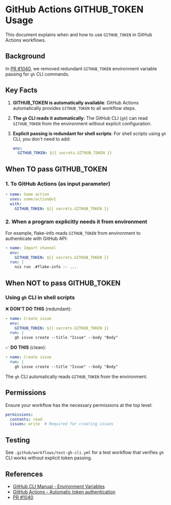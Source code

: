 # GitHub Actions GITHUB_TOKEN Usage

This document explains when and how to use `GITHUB_TOKEN` in GitHub Actions workflows.

## Background

In [PR #1040](https://github.com/NixOS/nixos-search/pull/1040), we removed redundant `GITHUB_TOKEN` environment variable passing for `gh` CLI commands.

## Key Facts

1. **GITHUB_TOKEN is automatically available**: GitHub Actions automatically provides `GITHUB_TOKEN` to all workflow steps.

2. **The `gh` CLI reads it automatically**: The GitHub CLI (`gh`) can read `GITHUB_TOKEN` from the environment without explicit configuration.

3. **Explicit passing is redundant for shell scripts**: For shell scripts using `gh` CLI, you don't need to add:
   ```yaml
   env:
     GITHUB_TOKEN: ${{ secrets.GITHUB_TOKEN }}
   ```

## When TO pass GITHUB_TOKEN

### 1. To GitHub Actions (as input parameter)

```yaml
- name: Some action
  uses: some/action@v1
  with:
    GITHUB_TOKEN: ${{ secrets.GITHUB_TOKEN }}
```

### 2. When a program explicitly needs it from environment

For example, flake-info reads `GITHUB_TOKEN` from environment to authenticate with GitHub API:

```yaml
- name: Import channel
  env:
    GITHUB_TOKEN: ${{ secrets.GITHUB_TOKEN }}
  run: |
    nix run .#flake-info -- ...
```

## When NOT to pass GITHUB_TOKEN

### Using `gh` CLI in shell scripts

❌ **DON'T DO THIS** (redundant):
```yaml
- name: Create issue
  env:
    GITHUB_TOKEN: ${{ secrets.GITHUB_TOKEN }}
  run: |
    gh issue create --title "Issue" --body "Body"
```

✅ **DO THIS** (clean):
```yaml
- name: Create issue
  run: |
    gh issue create --title "Issue" --body "Body"
```

The `gh` CLI automatically reads `GITHUB_TOKEN` from the environment.

## Permissions

Ensure your workflow has the necessary permissions at the top level:

```yaml
permissions:
  contents: read
  issues: write  # Required for creating issues
```

## Testing

See `.github/workflows/test-gh-cli.yml` for a test workflow that verifies `gh` CLI works without explicit token passing.

## References

- [GitHub CLI Manual - Environment Variables](https://cli.github.com/manual/gh_help_environment)
- [GitHub Actions - Automatic token authentication](https://docs.github.com/en/actions/security-guides/automatic-token-authentication)
- [PR #1040](https://github.com/NixOS/nixos-search/pull/1040)
